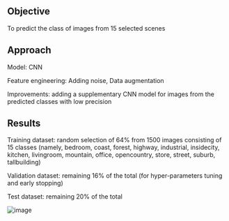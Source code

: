 ## Objective
To predict the class of images from 15 selected scenes

## Approach
Model: CNN

Feature engineering: Adding noise, Data augmentation

Improvements: adding a supplementary CNN model for images from the predicted classes with low precision

## Results
Training dataset: random selection of 64% from 1500 images consisting of 15 classes (namely, bedroom, coast, forest, highway, industrial, insidecity, kitchen, livingroom, mountain, office, opencountry, store, street, suburb, tallbuilding)

Validation dataset: remaining 16% of the total (for hyper-parameters tuning and early stopping)

Test dataset: remaining 20% of the total

![image](https://user-images.githubusercontent.com/100197692/167099105-1b60ef68-ae07-4552-8116-a3407fd45995.png)

